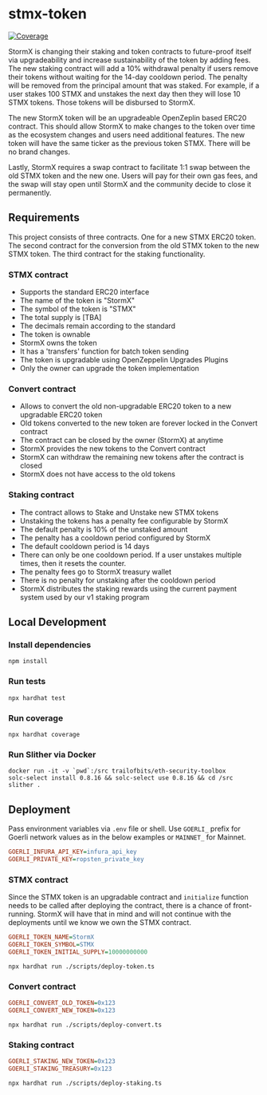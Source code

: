# stmx-token

[![Coverage](https://github.com/stormxio/stmx-token/actions/workflows/Coverage.yml/badge.svg)](https://github.com/stormxio/stmx-token/actions/workflows/Coverage.yml)

StormX is changing their staking and token contracts to future-proof itself via upgradeability and increase sustainability of the token by adding fees. The new staking contract will add a 10% withdrawal penalty if users remove their tokens without waiting for the 14-day cooldown period. The penalty will be removed from the principal amount that was staked. For example, if a user stakes 100 STMX and unstakes the next day then they will lose 10 STMX tokens. Those tokens will be disbursed to StormX.

The new StormX token will be an upgradeable OpenZeplin based ERC20 contract. This should allow StormX to make changes to the token over time as the ecosystem changes and users need additional features. The new token will have the same ticker as the previous token STMX. There will be no brand changes.

Lastly, StormX requires a swap contract to facilitate 1:1 swap between the old STMX token and the new one. Users will pay for their own gas fees, and the swap will stay open until StormX and the community decide to close it permanently.

## Requirements

This project consists of three contracts. One for a new STMX ERC20 token. The second contract for the conversion from the old STMX token to the new STMX token. The third contract for the staking functionality.

### STMX contract

- Supports the standard ERC20 interface
- The name of the token is "StormX"
- The symbol of the token is "STMX"
- The total supply is [TBA]
- The decimals remain according to the standard
- The token is ownable
- StormX owns the token
- It has a 'transfers' function for batch token sending
- The token is upgradable using OpenZeppelin Upgrades Plugins
- Only the owner can upgrade the token implementation

### Convert contract

- Allows to convert the old non-upgradable ERC20 token to a new upgradable ERC20 token
- Old tokens converted to the new token are forever locked in the Convert contract
- The contract can be closed by the owner (StormX) at anytime
- StormX provides the new tokens to the Convert contract
- StormX can withdraw the remaining new tokens after the contract is closed
- StormX does not have access to the old tokens

### Staking contract

- The contract allows to Stake and Unstake new STMX tokens
- Unstaking the tokens has a penalty fee configurable by StormX
- The default penalty is 10% of the unstaked amount
- The penalty has a cooldown period configured by StormX
- The default cooldown period is 14 days
- There can only be one cooldown period. If a user unstakes multiple times, then it resets the counter.
- The penalty fees go to StormX treasury wallet
- There is no penalty for unstaking after the cooldown period 
- StormX distributes the staking rewards using the current payment system used by our v1 staking program

## Local Development

### Install dependencies

```
npm install
```

### Run tests

```
npx hardhat test
```

### Run coverage

```
npx hardhat coverage
```

### Run Slither via Docker

```
docker run -it -v `pwd`:/src trailofbits/eth-security-toolbox
solc-select install 0.8.16 && solc-select use 0.8.16 && cd /src
slither .
```

## Deployment

Pass environment variables via `.env` file or shell. Use `GOERLI_` prefix for Goerli network values as in the below examples or `MAINNET_` for Mainnet.

```ini
GOERLI_INFURA_API_KEY=infura_api_key
GOERLI_PRIVATE_KEY=ropsten_private_key
```

### STMX contract

Since the STMX token is an upgradable contract and `initialize` function needs to be called after deploying the contract, there is a chance of front-running. StormX will have that in mind and will not continue with the deployments until we know we own the STMX contract.

```ini
GOERLI_TOKEN_NAME=StormX
GOERLI_TOKEN_SYMBOL=STMX
GOERLI_TOKEN_INITIAL_SUPPLY=10000000000
```

```
npx hardhat run ./scripts/deploy-token.ts
```

### Convert contract

```ini
GOERLI_CONVERT_OLD_TOKEN=0x123
GOERLI_CONVERT_NEW_TOKEN=0x123
```

```
npx hardhat run ./scripts/deploy-convert.ts
```

### Staking contract

```ini
GOERLI_STAKING_NEW_TOKEN=0x123
GOERLI_STAKING_TREASURY=0x123
```

```
npx hardhat run ./scripts/deploy-staking.ts
```
